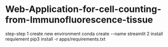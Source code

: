 # Web-Application-for-cell-counting-from-Immunofluorescence-tissue

step-step
1 create new environment conda create --name streamlit
2 install requiement pip3 install -r apps/requirements.txt
